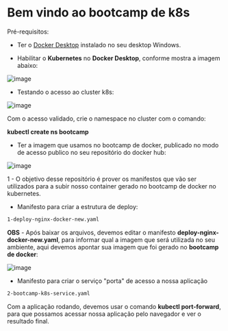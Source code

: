 # Bem vindo ao bootcamp de k8s

Pré-requisitos:

  - Ter o [Docker Desktop](https://www.docker.com/products/docker-desktop) instalado no seu desktop Windows.
  
  - Habilitar o **Kubernetes** no **Docker Desktop**, conforme mostra a imagem abaixo:

   ![image](https://user-images.githubusercontent.com/28758743/121741408-e17ee780-cad4-11eb-9853-2816820d460b.png)

  - Testando o acesso ao cluster k8s:
  
   ![image](https://user-images.githubusercontent.com/28758743/121742450-37a05a80-cad6-11eb-8e60-524fbf224d04.png)
   
   Com o acesso validado, crie o namespace no cluster com o comando:
   
   **kubectl create ns bootcamp**

  - Ter a imagem que usamos no bootcamp de docker, publicado no modo de acesso publico no seu repositório do docker hub:
  
   ![image](https://user-images.githubusercontent.com/28758743/121743450-c366b680-cad7-11eb-8129-4f78e0d03a6f.png)



1 - O objetivo desse repositório é prover os manifestos que vão ser utilizados para a subir nosso container gerado no bootcamp de docker no kubernetes.

  -  Manifesto para criar a estrutura de deploy:
```sh
1-deploy-nginx-docker-new.yaml
```

**OBS** - Após baixar os arquivos, devemos editar o manifesto **deploy-nginx-docker-new.yaml**, para informar qual a imagem que será utilizada no seu ambiente, aqui devemos apontar sua imagem que foi gerado no **bootcamp de docker**:

![image](https://user-images.githubusercontent.com/28758743/121745238-8bad3e00-cada-11eb-9bbb-bfaf8e9941b9.png)

    
  - Manifesto para criar o serviço "porta" de acesso a nossa aplicação
```sh
2-bootcamp-k8s-service.yaml
```

Com a aplicação rodando, devemos usar o comando **kubectl port-forward**, para que possamos acessar nossa aplicação pelo navegador e ver o resultado final.
